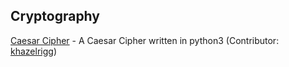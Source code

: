 Cryptography
---------

[Caesar Cipher](https://github.com/MrBlaise/learnpython/blob/master/Words/Caesar%20Cipher) - A Caesar Cipher written in python3 (Contributor: [khazelrigg](https://github.com/khazelrigg))

